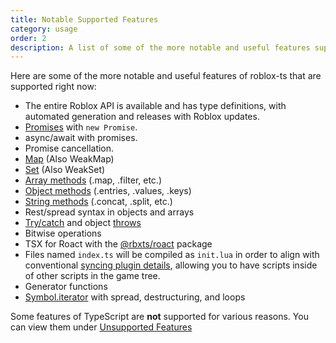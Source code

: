 ```yaml
---
title: Notable Supported Features
category: usage
order: 2
description: A list of some of the more notable and useful features supported by roblox-ts right now.
---
```


Here are some of the more notable and useful features of roblox-ts that are supported right now:

- The entire Roblox API is available and has type definitions, with automated generation and releases with Roblox updates.
- [Promises](/docs/guides/promises) with `new Promise`.
- async/await with promises.
- Promise cancellation.
- [Map](https://roblox-ts.github.io/types/interfaces/_es_d_.map.html) (Also WeakMap)
- [Set](https://roblox-ts.github.io/types/interfaces/_es_d_.set.html) (Also WeakSet)
- [Array methods](https://roblox-ts.github.io/types/interfaces/_es_d_.array.html) (.map, .filter, etc.)
- [Object methods](https://roblox-ts.github.io/types/interfaces/_es_d_.objectconstructor.html) (.entries, .values, .keys)
- [String methods](https://developer.mozilla.org/en-US/docs/Web/JavaScript/Reference/Global_Objects/String#Methods) (.concat, .split, etc.)
- Rest/spread syntax in objects and arrays
- [Try/catch](https://developer.mozilla.org/en-US/docs/Web/JavaScript/Reference/Statements/try...catch) and object [throws](https://developer.mozilla.org/en-US/docs/Web/JavaScript/Reference/Statements/throw)
- Bitwise operations
- TSX for Roact with the [@rbxts/roact](https://github.com/roblox-ts/rbx-roact) package
- Files named `index.ts` will be compiled as `init.lua` in order to align with conventional [syncing plugin details](https://rojo.space/docs/latest/reference/sync-details/), allowing you to have scripts inside of other scripts in the game tree.
- Generator functions
- [Symbol.iterator](https://developer.mozilla.org/en-US/docs/Web/JavaScript/Reference/Global_Objects/Symbol/iterator) with spread, destructuring, and loops

Some features of TypeScript are **not** supported for various reasons. You can view them under [Unsupported Features](/docs/usage/unsupported-features)
